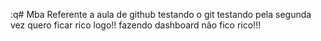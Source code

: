 :q# Mba
Referente a aula de github
testando o git
testando pela segunda vez
quero ficar rico logo!!
fazendo dashboard não fico rico!!!
